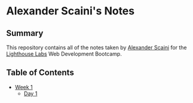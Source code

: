 # Alexander Scaini's Notes
## Summary 

This repository contains all of the notes taken by [Alexander Scaini](https://github.com/AlexanderScaini) for the [Lighthouse Labs](https://www.lighthouselabs.ca/) Web Development Bootcamp.

## Table of Contents
* [Week 1](/Week_1)
  * [Day 1](Week_1/Day_1)